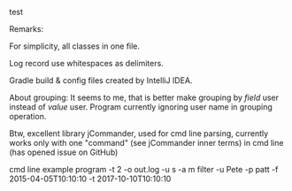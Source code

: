 test

Remarks:

For simplicity, all classes in one file.

Log record use whitespaces as delimiters.

Gradle build & config files created by IntelliJ IDEA.

About grouping: It seems to me, that is better make grouping by _field_ user instead of _value_ user.
Program currently ignoring user name in grouping operation.

Btw, excellent library jCommander, used for cmd line parsing, currently works only with one "command"
(see jCommander inner terms) in cmd line (has opened issue on GitHub)

cmd line example
program -t 2 -o out.log -u s -a m filter -u Pete -p patt -f 2015-04-05T10:10:10 -t 2017-10-10T10:10:10
